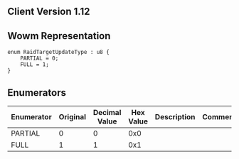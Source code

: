 ## Client Version 1.12

## Wowm Representation
```rust,ignore
enum RaidTargetUpdateType : u8 {
    PARTIAL = 0;    
    FULL = 1;    
}

```
## Enumerators
| Enumerator | Original | Decimal Value | Hex Value | Description | Comment |
| --------- | -------- | ------------- | --------- | ----------- | ------- |
| PARTIAL | 0 | 0 | 0x0 |  |  |
| FULL | 1 | 1 | 0x1 |  |  |
